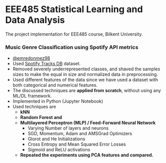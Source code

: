 # EEE485 Statistical Learning and Data Analysis
The project implementation for EEE485 course, Bilkent University.
### Music Genre Classification using Spotify API metrics
 - [@emredonmez98](@emredonmez98)
 - Used [Spotify Tracks DB](https://www.kaggle.com/zaheenhamidani/ultimate-spotify-tracks-db) dataset.
 - Removed severely underrepresented classes, and shaved the samples sizes to make the equal in size and normalized data in preprocessing. 
 - Used different features of the data since we have used a dataset with both categorical and numerical features. 
 - The discussed techniques are **applied from scratch**, without using any ML/DL framework. 
 - Implemented in Python (Jupyter Notebook)
 -  Used techniques are
	- **kNN**
	- **Random Forest and** 
	- **Multilayered Perceptron (MLP) / Feed-Forward Neural Network**
		- Varying Number of layers and neurons
		- SGD, Momentum, Adam and AMSGrad Optimizers
		- Glorot and He Initializations
		- Cross Entropy and Mean Squared Error Losses
		- Sigmoid and ReLU activations 
	- **Repeated the experiments using PCA features and compared.** 


